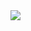 <img src="https://capsule-render.vercel.app/api?type=cylinder&color=auto&height=100&section=header&text=HELLO,%%WELCOME😍&fontSize=50&fontColor=FFFFFF" />
